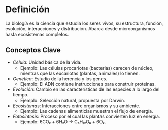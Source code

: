 # Definición

La biología es la ciencia que estudia los seres vivos, su estructura, función, evolución, interacciones y distribución. Abarca desde microorganismos hasta ecosistemas completos.

## Conceptos Clave

- *Célula*: Unidad básica de la vida.
  - Ejemplo: Las células procariotas (bacterias) carecen de núcleo, mientras que las eucariotas (plantas, animales) lo tienen.
- *Genética*: Estudio de la herencia y los genes.
  - Ejemplo: El ADN contiene instrucciones para construir proteínas.
- *Evolución*: Cambio en las características de las especies a lo largo del tiempo.
  - Ejemplo: Selección natural, propuesta por Darwin.
- *Ecosistemas*: Interacciones entre organismos y su ambiente.
  - Ejemplo: Las cadenas alimenticias muestran el flujo de energía.
- *Fotosíntesis*: Proceso por el cual las plantas convierten luz en energía.
  - Ejemplo: 6CO₂ + 6H₂O → C₆H₁₂O₆ + 6O₂.


